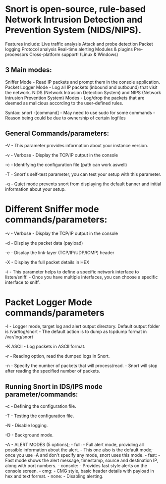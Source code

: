 # Snort is open-source, rule-based Network Intrusion Detection and Prevention System (NIDS/NIPS).

Features include: 
Live traffic analysis
Attack and probe detection
Packet logging
Protocol analysis
Real-time alerting
Modules & plugins
Pre-processors
Cross-platform support! (Linux & Windows)

## 3 Main modes: 
Sniffer Mode 
    - Read IP packets and prompt them in the console application.
Packet Logger Mode 
    - Log all IP packets (inbound and outbound) that visit the network.
NIDS (Network Intrusion Detection System)  and NIPS (Network Intrusion Prevention System) Modes 
    - Log/drop the packets that are deemed as malicious according to the user-defined rules.

Syntax:
snort -[command] 
    - May need to use sudo for some commands
      - Reason being could be due to ownership of certain logfiles

## General Commands/parameters:

-V
    - This parameter provides information about your instance version.

-v
    - Verbose
      - Display the TCP/IP output in the console

-c
    - Identifying the configuration file (path can work aswell)

-T
    - Snort's self-test parameter, you can test your setup with this parameter.

-q
    - Quiet mode prevents snort from displaying the default banner and initial information about your setup.

# Different Sniffer mode commands/parameters:
-v
    - Verbose
      - Display the TCP/IP output in the console

-d 
    - Display the packet data (payload)

-e 
    - Display the link-layer (TCP/IP/UDP/ICMP) header

-X 
    - Display the full packet details in HEX

-i 
    - This parameter helps to define a specific network interface to listen/sniff. 
      - Once you have multiple interfaces, you can choose a specific interface to sniff. 

# Packet Logger Mode commands/parameters
-l
    - Logger mode, target log and alert output directory. Default output folder is /var/log/snort
      - The default action is to dump as tcpdump format in /var/log/snort

-K ASCII
    - Log packets in ASCII format.

-r
    - Reading option, read the dumped logs in Snort.

-n
    - Specify the number of packets that will process/read. 
      - Snort will stop after reading the specified number of packets.

## Running Snort in IDS/IPS mode parameter/commands:
-c
    - Defining the configuration file.

-T
    - Testing the configuration file.

-N
    - Disable logging.

-D
    - Background mode.

-A 
    - ALERT MODES (5 options);
      - full: 
        - Full alert mode, providing all possible information about the alert. 
          - This one also is the default mode; once you use -A and don't specify any mode, snort uses this mode.
      - fast:
        - Fast mode shows the alert message, timestamp, source and destination IP, along with port numbers.
      - console: 
        - Provides fast style alerts on the console screen.
      - cmg: 
        - CMG style, basic header details with payload in hex and text format.
      - none: 
        - Disabling alerting.